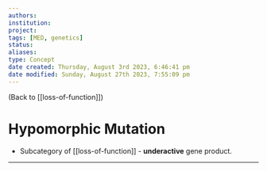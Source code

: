 ```yaml
---
authors: 
institution: 
project: 
tags: [MED, genetics]
status: 
aliases: 
type: Concept
date created: Thursday, August 3rd 2023, 6:46:41 pm
date modified: Sunday, August 27th 2023, 7:55:09 pm
---
```


(Back to [[loss-of-function]])

# Hypomorphic Mutation

- Subcategory of [[loss-of-function]] - **underactive** gene product.

---
